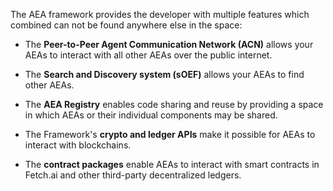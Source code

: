 The AEA framework provides the developer with multiple features which combined can not be found anywhere else in the space:

* The **Peer-to-Peer Agent Communication Network (ACN)** allows your AEAs to interact with all other AEAs over the public internet.

* The **Search and Discovery system (sOEF)** allows your AEAs to find other AEAs.

* The **AEA Registry** enables code sharing and reuse by providing a space in which AEAs or their individual components may be shared.

* The Framework's **crypto and ledger APIs** make it possible for AEAs to interact with blockchains. 

* The **contract packages** enable AEAs to interact with smart contracts in Fetch.ai and other third-party decentralized ledgers.
